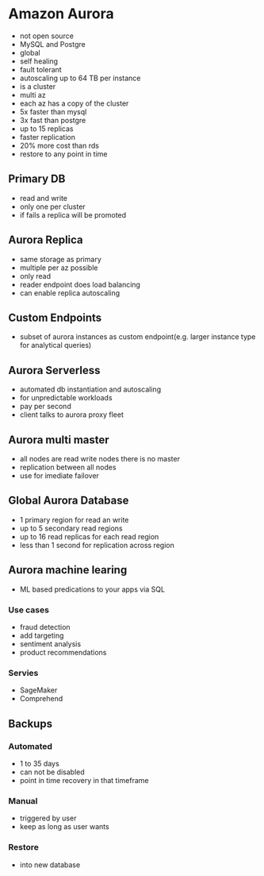 # Amazon Aurora
- not open source
- MySQL and Postgre
- global
- self healing
- fault tolerant
- autoscaling up to 64 TB per instance
- is a cluster
- multi az
- each az has a copy of the cluster
- 5x faster than mysql
- 3x fast than postgre
- up to 15 replicas
- faster replication
- 20% more cost than rds
- restore to any point in time
## Primary DB
- read and write
- only one per cluster
- if fails a replica will be promoted
## Aurora Replica
- same storage as primary
- multiple per az possible
- only read
- reader endpoint does load balancing
- can enable replica autoscaling
## Custom Endpoints
- subset of aurora instances as custom endpoint(e.g. larger instance type for analytical queries)

## Aurora Serverless
- automated db instantiation and autoscaling
- for unpredictable workloads
- pay per second
- client talks to aurora proxy fleet

## Aurora multi master
- all nodes are read write nodes there is no master
- replication between all nodes
- use for imediate failover

## Global Aurora Database
- 1 primary region for read an write
- up to 5 secondary read regions
- up to 16 read replicas for each read region
- less than 1 second for replication across region

## Aurora machine learing
- ML based predications to your apps via SQL
### Use cases
- fraud detection
- add targeting
- sentiment analysis
- product recommendations
### Servies
- SageMaker
- Comprehend

## Backups

### Automated 
- 1 to 35 days
- can not be disabled
- point in time recovery in that timeframe

### Manual
- triggered by user
- keep as long as user wants


### Restore
- into new database
